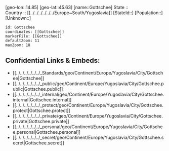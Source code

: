 ﻿---
location: [45.63,14.85] 
mapzoom: [7,12] 
mapmarker: city 
type: City
tags:
- geo/City


SpocWebEntityId: 30524
isDeleted: false
confidential: public

---
[geo-lon::14.85] 
[geo-lat::45.63] 
[name::Gottschee] 
State ::  
Country :: [[../../../../../../Europe~South/Yugoslavia]] 
[StateId::] 
[Population::] 
[Unknown::] 


```leaflet
id: Gottschee
coordinates: [[Gottschee]] 
markerFile: [[Gottschee]] 
defaultZoom: 11 
maxZoom: 18
```


## Confidential Links & Embeds: 
- [[../../../../../../_Standards/geo/Continent/Europe/Yugoslavia/City/Gottschee|Gottschee]] 
- [[../../../../../../_public/geo/Continent/Europe/Yugoslavia/City/Gottschee.public|Gottschee.public]] 
- [[../../../../../../_internal/geo/Continent/Europe/Yugoslavia/City/Gottschee.internal|Gottschee.internal]] 
- [[../../../../../../_protect/geo/Continent/Europe/Yugoslavia/City/Gottschee.protect|Gottschee.protect]] 
- [[../../../../../../_private/geo/Continent/Europe/Yugoslavia/City/Gottschee.private|Gottschee.private]] 
- [[../../../../../../_personal/geo/Continent/Europe/Yugoslavia/City/Gottschee.personal|Gottschee.personal]] 
- [[../../../../../../_secret/geo/Continent/Europe/Yugoslavia/City/Gottschee.secret|Gottschee.secret]] 
